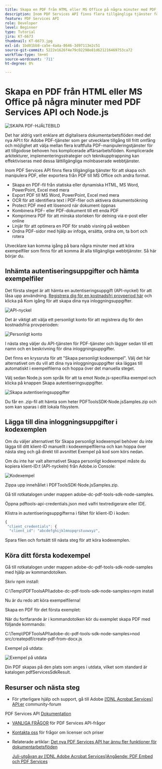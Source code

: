 ```yaml
---
title: Skapa en PDF från HTML eller MS Office på några minuter med PDF Services API och Node.js
description: Inom PDF Services API finns flera tillgängliga tjänster för att skapa och manipulera PDF eller exportera från PDF till MS Office och andra format
feature: PDF Services API
role: Developer
level: Beginner
type: Tutorial
jira: KT-6673
thumbnail: KT-6673.jpg
exl-id: 1bd01bb8-ca5e-4a4a-8646-3d97113e2c51
source-git-commit: 5222e1626f4e79c02298e81d621216469753ca72
workflow-type: tm+mt
source-wordcount: '711'
ht-degree: 0%

---
```


# Skapa en PDF från HTML eller MS Office på några minuter med PDF Services API och Node.js

![SKAPA PDF-HJÄLTEBILD](assets/createpdffromhtml_hero.jpg)

Det har aldrig varit enklare att digitalisera dokumentarbetsflöden med det nya API:t för Adobe PDF-tjänster som ger utvecklare tillgång till fritt omfång och möjlighet att välja mellan flera kraftfulla PDF-manipuleringstjänster för att tillgodose behoven hos komplicerade affärsarbetsflöden. Komplicerade arkitekturer, implementeringsstrategier och teknikupptrappning kan effektiviseras med dessa lättillgängliga molnbaserade webbtjänster.

Inom PDF Services API finns flera tillgängliga tjänster för att skapa och manipulera PDF, eller exportera från PDF till MS Office och andra format.

* Skapa en PDF-fil från statiska eller dynamiska HTML, MS Word, PowerPoint, Excel med mera
* Export PDF till MS Word, PowerPoint, Excel med mera
* OCR för att identifiera text i PDF-filer och aktivera dokumentsökning
* Protect PDF med ett lösenord när dokument öppnas
* Kombinera PDF- eller PDF-dokument till ett enda PDF
* Komprimera PDF för att minska storleken för delning via e-post eller online
* Linjär för att optimera en PDF för snabb visning på webben
* Ordna PDF-sidor med hjälp av infoga, ersätta, ordna om, ta bort och rotera

Utvecklare kan komma igång på bara några minuter med att köra exempelfiler som finns för att komma åt alla tillgängliga webbtjänster. Så här börjar du.

## Inhämta autentiseringsuppgifter och hämta exempelfiler

Det första steget är att hämta en autentiseringsuppgift (API-nyckel) för att låsa upp användning. [Registrera dig för en kostnadsfri provperiod här](https://www.adobe.com/go/dcsdks_credentials) och klicka på Kom igång för att skapa dina nya inloggningsuppgifter.

![API-nyckel](assets/apikey.png)

Det är viktigt att välja ett personligt konto för att registrera dig för den kostnadsfria provperioden:

![Personligt konto](assets/personalaccount.png)

I nästa steg väljer du API-tjänsten för PDF-tjänster och lägger sedan till ett namn och en beskrivning för dina inloggningsuppgifter.

Det finns en kryssruta för att &quot;Skapa personligt kodexempel&quot;. Välj det här alternativet om du vill att dina nya inloggningsuppgifter ska läggas till automatiskt i exempelfilerna och hoppa över det manuella steget.

Välj sedan Node.js som språk för att ta emot Node.js-specifika exempel och klicka på knappen Skapa autentiseringsuppgifter.

![Skapa autentiseringsuppgifter](assets/createcredentials.png)

Du får en .zip-fil att hämta som heter PDFToolsSDK-Node.jsSamples.zip och som kan sparas i ditt lokala filsystem.

## Lägga till dina inloggningsuppgifter i kodexemplen

Om du väljer alternativet för Skapa personligt kodexempel behöver du inte lägga till ditt klient-ID manuellt i kodexempelfilerna och kan hoppa över nästa steg och gå direkt till avsnittet Exempel på kod som körs nedan.

Om du inte har valt alternativet Skapa personligt kodexempel måste du kopiera klient-ID:t (API-nyckeln) från Adobe.io Console:

![Kodexempel](assets/codesample.png)

Zippa upp innehållet i PDFToolsSDK-Node.jsSamples.zip.

Gå till rotkatalogen under mappen adobe-dc-pdf-tools-sdk-node-samples.

Öppna pdftools-api-credentials.json med valfri textredigerare eller IDE.

Klistra in autentiseringsuppgifterna i fältet för klient-ID i koden:

```javascript
{
 "client_credentials": {
  "client_id": "abcdefghijklmnopqrstuvwxyz",
```

Spara filen och fortsätt till nästa steg för att köra kodexemplen.

## Köra ditt första kodexempel

Gå till rotkatalogen under mappen adobe-dc-pdf-tools-sdk-node-samples med hjälp av kommandotolken.

Skriv npm install:

C:\Temp\PDFToolsAPI\adobe-dc-pdf-tools-sdk-node-samples>npm install

Nu är du redo att köra exempelfilerna!

Skapa en PDF för det första exemplet:

När du fortfarande är i kommandotolken kör du exemplet skapa PDF med följande kommando:

C:\Temp\PDFToolsAPI\adobe-dc-pdf-tools-sdk-node-samples>nod src/createpdf/create-pdf-from-docx.js

Exempel på utdata:

![Exempel på utdata](assets/exampleoutput.png)

Din PDF skapas på den plats som anges i utdata, vilket som standard är katalogen pdfServicesSdkResult.

## Resurser och nästa steg

* För ytterligare hjälp och support, gå till Adobe [[!DNL Acrobat Services] API:er](https://community.adobe.com/t5/document-cloud-sdk/bd-p/Document-Cloud-SDK?page=1&amp;sort=latest_replies&amp;filter=all) community-forum

PDF Services API [Dokumentation](https://www.adobe.com/go/pdftoolsapi_doc)

* [VANLIGA FRÅGOR](https://community.adobe.com/t5/document-cloud-sdk/faq-for-document-services-pdf-tools-api/m-p/10726197) för PDF Services API-frågor

* [Kontakta oss](https://www.adobe.com/go/pdftoolsapi_requestform) för frågor om licenser och priser

* Relaterade artiklar:
  [Det nya PDF Services API har ännu fler funktioner för dokumentarbetsflöden](https://community.adobe.com/t5/document-services-apis/new-pdf-tools-api-brings-more-capabilities-for-document-services/m-p/11294170)

  [Juli-utgåvan av [!DNL Adobe Acrobat Services]Angående: PDF Embed och PDF Services](https://medium.com/adobetech/july-release-of-adobe-document-services-pdf-embed-and-pdf-tools-17211bf7776d)
